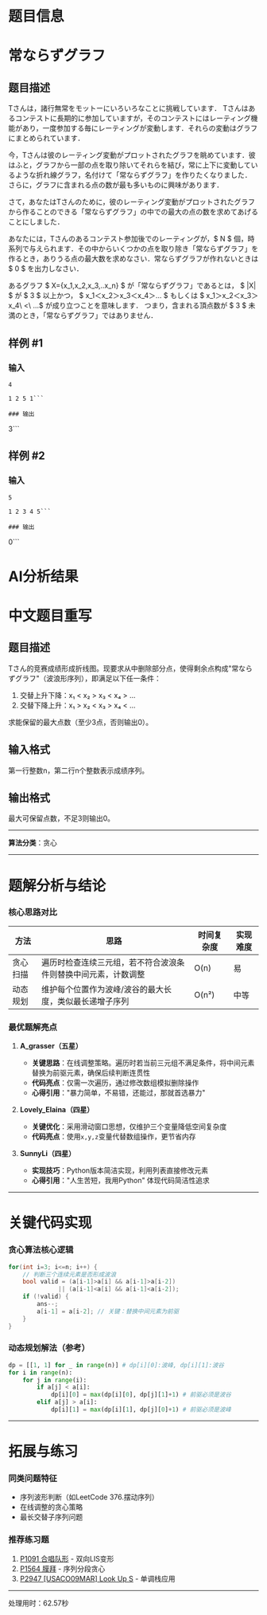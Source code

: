 # 题目信息

# 常ならずグラフ

## 题目描述

[problemUrl]: https://atcoder.jp/contests/code-festival-2014-final/tasks/code_festival_final_e

Tさんは，諸行無常をモットーにいろいろなことに挑戦しています． Tさんはあるコンテストに長期的に参加していますが，そのコンテストにはレーティング機能があり，一度参加する毎にレーティングが変動します．それらの変動はグラフにまとめられています．

今，Tさんは彼のレーティング変動がプロットされたグラフを眺めています．彼はふと，グラフから一部の点を取り除いてそれらを結び，常に上下に変動しているような折れ線グラフ，名付けて「常ならずグラフ」を作りたくなりました． さらに，グラフに含まれる点の数が最も多いものに興味があります．

さて，あなたはTさんのために，彼のレーティング変動がプロットされたグラフから作ることのできる「常ならずグラフ」の中での最大の点の数を求めてあげることにしました．

あなたには，Tさんのあるコンテスト参加後でのレーティングが，$ N $ 個，時系列で与えられます．その中からいくつかの点を取り除き「常ならずグラフ」を作るとき，ありうる点の最大数を求めなさい．常ならずグラフが作れないときは $ 0 $ を出力しなさい．

あるグラフ $ X=\{x_1,x_2,x_3,..x_n\} $ が「常ならずグラフ」であるとは， $ |X| $ が $ 3 $ 以上かつ， $ x_1＜x_2＞x_3＜x_4＞... $ もしくは $ x_1＞x_2＜x_3＞x_4\ <\ ...$ が成り立つことを意味します．
つまり，含まれる頂点数が $ 3 $ 未満のとき，「常ならずグラフ」ではありません．

## 样例 #1

### 输入

```
4

1 2 5 1```

### 输出

```
3```

## 样例 #2

### 输入

```
5

1 2 3 4 5```

### 输出

```
0```

# AI分析结果



# 中文题目重写

## 题目描述

Tさん的竞赛成绩形成折线图。现要求从中删除部分点，使得剩余点构成"常ならずグラフ"（波浪形序列），即满足以下任一条件：
1. 交替上升下降：x₁ < x₂ > x₃ < x₄ > ...
2. 交替下降上升：x₁ > x₂ < x₃ > x₄ < ...

求能保留的最大点数（至少3点，否则输出0）。

## 输入格式
第一行整数n，第二行n个整数表示成绩序列。

## 输出格式
最大可保留点数，不足3则输出0。

---

**算法分类**：贪心

---

# 题解分析与结论

### 核心思路对比

| 方法       | 思路                                                                 | 时间复杂度 | 实现难度 |
|------------|----------------------------------------------------------------------|------------|----------|
| 贪心扫描   | 遍历时检查连续三元组，若不符合波浪条件则替换中间元素，计数调整       | O(n)       | 易       |
| 动态规划   | 维护每个位置作为波峰/波谷的最大长度，类似最长递增子序列              | O(n²)      | 中等     |

### 最优题解亮点

1. **A_grasser（五星）**
   - **关键思路**：在线调整策略。遍历时若当前三元组不满足条件，将中间元素替换为前驱元素，确保后续判断连贯性
   - **代码亮点**：仅需一次遍历，通过修改数组模拟删除操作
   - **心得引用**："暴力简单，不易错，还能过，那就首选暴力"

2. **Lovely_Elaina（四星）**
   - **关键优化**：采用滑动窗口思想，仅维护三个变量降低空间复杂度
   - **代码亮点**：使用`x,y,z`变量代替数组操作，更节省内存

3. **SunnyLi（四星）**
   - **实现技巧**：Python版本简洁实现，利用列表直接修改元素
   - **心得引用**："人生苦短，我用Python" 体现代码简洁性追求

---

# 关键代码实现

### 贪心算法核心逻辑
```cpp
for(int i=3; i<=n; i++) {
    // 判断三个连续元素是否形成波浪
    bool valid = (a[i-1]>a[i] && a[i-1]>a[i-2]) 
              || (a[i-1]<a[i] && a[i-1]<a[i-2]);
    if (!valid) {
        ans--; 
        a[i-1] = a[i-2]; // 关键：替换中间元素为前驱
    }
}
```

### 动态规划解法（参考）
```python
dp = [[1, 1] for _ in range(n)] # dp[i][0]:波峰, dp[i][1]:波谷
for i in range(n):
    for j in range(i):
        if a[j] < a[i]: 
            dp[i][0] = max(dp[i][0], dp[j][1]+1) # 前驱必须是波谷
        elif a[j] > a[i]:
            dp[i][1] = max(dp[i][1], dp[j][0]+1) # 前驱必须是波峰
```

---

# 拓展与练习

### 同类问题特征
- 序列波形判断（如LeetCode 376.摆动序列）
- 在线调整的贪心策略
- 最长交替子序列问题

### 推荐练习题
1. [P1091 合唱队形](https://www.luogu.com.cn/problem/P1091) - 双向LIS变形
2. [P1564 膜拜](https://www.luogu.com.cn/problem/P1564) - 序列分段贪心
3. [P2947 [USACO09MAR] Look Up S](https://www.luogu.com.cn/problem/P2947) - 单调栈应用

---
处理用时：62.57秒